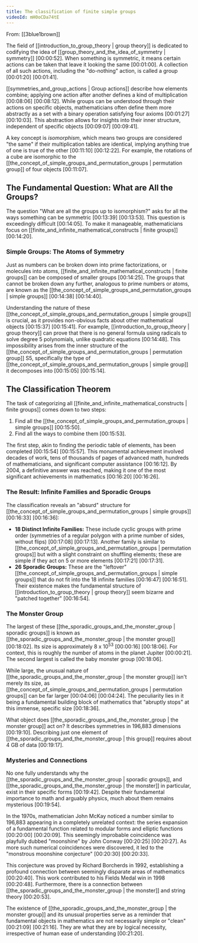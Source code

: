 ```yaml
---
title: The classification of finite simple groups
videoId: mH0oCDa74tE
---
```


From: [[3blue1brown]] <br/> 

The field of [[introduction_to_group_theory | group theory]] is dedicated to codifying the idea of [[group_theory_and_the_idea_of_symmetry | symmetry]] <a class="yt-timestamp" data-t="00:00:52">[00:00:52]</a>. When something is symmetric, it means certain actions can be taken that leave it looking the same <a class="yt-timestamp" data-t="00:01:00">[00:01:00]</a>. A collection of all such actions, including the "do-nothing" action, is called a group <a class="yt-timestamp" data-t="00:01:20">[00:01:20]</a> <a class="yt-timestamp" data-t="00:01:41">[00:01:41]</a>.

[[symmetries_and_group_actions | Group actions]] describe how elements combine; applying one action after another defines a kind of multiplication <a class="yt-timestamp" data-t="00:08:06">[00:08:06]</a> <a class="yt-timestamp" data-t="00:08:12">[00:08:12]</a>. While groups can be understood through their actions on specific objects, mathematicians often define them more abstractly as a set with a binary operation satisfying four axioms <a class="yt-timestamp" data-t="00:01:27">[00:01:27]</a> <a class="yt-timestamp" data-t="00:10:03">[00:10:03]</a>. This abstraction allows for insights into their inner structure, independent of specific objects <a class="yt-timestamp" data-t="00:09:07">[00:09:07]</a> <a class="yt-timestamp" data-t="00:09:41">[00:09:41]</a>.

A key concept is *isomorphism*, which means two groups are considered "the same" if their multiplication tables are identical, implying anything true of one is true of the other <a class="yt-timestamp" data-t="00:11:10">[00:11:10]</a> <a class="yt-timestamp" data-t="00:12:22">[00:12:22]</a>. For example, the rotations of a cube are isomorphic to the [[the_concept_of_simple_groups_and_permutation_groups | permutation group]] of four objects <a class="yt-timestamp" data-t="00:11:07">[00:11:07]</a>.

## The Fundamental Question: What are All the Groups?

The question "What are all the groups up to isomorphism?" asks for all the ways something can be symmetric <a class="yt-timestamp" data-t="00:13:39">[00:13:39]</a> <a class="yt-timestamp" data-t="00:13:53">[00:13:53]</a>. This question is exceedingly difficult <a class="yt-timestamp" data-t="00:14:05">[00:14:05]</a>. To make it manageable, mathematicians focus on [[finite_and_infinite_mathematical_constructs | finite groups]] <a class="yt-timestamp" data-t="00:14:20">[00:14:20]</a>.

### Simple Groups: The Atoms of Symmetry

Just as numbers can be broken down into prime factorizations, or molecules into atoms, [[finite_and_infinite_mathematical_constructs | finite groups]] can be composed of smaller groups <a class="yt-timestamp" data-t="00:14:25">[00:14:25]</a>. The groups that cannot be broken down any further, analogous to prime numbers or atoms, are known as the [[the_concept_of_simple_groups_and_permutation_groups | simple groups]] <a class="yt-timestamp" data-t="00:14:38">[00:14:38]</a> <a class="yt-timestamp" data-t="00:14:40">[00:14:40]</a>.

Understanding the nature of these [[the_concept_of_simple_groups_and_permutation_groups | simple groups]] is crucial, as it provides non-obvious facts about other mathematical objects <a class="yt-timestamp" data-t="00:15:37">[00:15:37]</a> <a class="yt-timestamp" data-t="00:15:41">[00:15:41]</a>. For example, [[introduction_to_group_theory | group theory]] can prove that there is no general formula using radicals to solve degree 5 polynomials, unlike quadratic equations <a class="yt-timestamp" data-t="00:14:48">[00:14:48]</a>. This impossibility arises from the inner structure of the [[the_concept_of_simple_groups_and_permutation_groups | permutation group]] S5, specifically the type of [[the_concept_of_simple_groups_and_permutation_groups | simple group]] it decomposes into <a class="yt-timestamp" data-t="00:15:05">[00:15:05]</a> <a class="yt-timestamp" data-t="00:15:14">[00:15:14]</a>.

## The Classification Theorem

The task of categorizing all [[finite_and_infinite_mathematical_constructs | finite groups]] comes down to two steps:
1.  Find all the [[the_concept_of_simple_groups_and_permutation_groups | simple groups]] <a class="yt-timestamp" data-t="00:15:50">[00:15:50]</a>.
2.  Find all the ways to combine them <a class="yt-timestamp" data-t="00:15:53">[00:15:53]</a>.

The first step, akin to finding the periodic table of elements, has been completed <a class="yt-timestamp" data-t="00:15:54">[00:15:54]</a> <a class="yt-timestamp" data-t="00:15:57">[00:15:57]</a>. This monumental achievement involved decades of work, tens of thousands of pages of advanced math, hundreds of mathematicians, and significant computer assistance <a class="yt-timestamp" data-t="00:16:12">[00:16:12]</a>. By 2004, a definitive answer was reached, making it one of the most significant achievements in mathematics <a class="yt-timestamp" data-t="00:16:20">[00:16:20]</a> <a class="yt-timestamp" data-t="00:16:26">[00:16:26]</a>.

### The Result: Infinite Families and Sporadic Groups

The classification reveals an "absurd" structure for [[the_concept_of_simple_groups_and_permutation_groups | simple groups]] <a class="yt-timestamp" data-t="00:16:33">[00:16:33]</a> <a class="yt-timestamp" data-t="00:16:36">[00:16:36]</a>:
*   **18 Distinct Infinite Families:** These include cyclic groups with prime order (symmetries of a regular polygon with a prime number of sides, without flips) <a class="yt-timestamp" data-t="00:17:08">[00:17:08]</a> <a class="yt-timestamp" data-t="00:17:13">[00:17:13]</a>. Another family is similar to [[the_concept_of_simple_groups_and_permutation_groups | permutation groups]] but with a slight constraint on shuffling elements; these are simple if they act on 5 or more elements <a class="yt-timestamp" data-t="00:17:21">[00:17:21]</a> <a class="yt-timestamp" data-t="00:17:31">[00:17:31]</a>.
*   **26 Sporadic Groups:** These are the "leftover" [[the_concept_of_simple_groups_and_permutation_groups | simple groups]] that do not fit into the 18 infinite families <a class="yt-timestamp" data-t="00:16:47">[00:16:47]</a> <a class="yt-timestamp" data-t="00:16:51">[00:16:51]</a>. Their existence makes the fundamental structure of [[introduction_to_group_theory | group theory]] seem bizarre and "patched together" <a class="yt-timestamp" data-t="00:16:54">[00:16:54]</a>.

### The Monster Group

The largest of these [[the_sporadic_groups_and_the_monster_group | sporadic groups]] is known as [[the_sporadic_groups_and_the_monster_group | the monster group]] <a class="yt-timestamp" data-t="00:18:02">[00:18:02]</a>. Its size is approximately 8 x 10<sup>53</sup> <a class="yt-timestamp" data-t="00:00:16">[00:00:16]</a> <a class="yt-timestamp" data-t="00:18:06">[00:18:06]</a>. For context, this is roughly the number of atoms in the planet Jupiter <a class="yt-timestamp" data-t="00:00:21">[00:00:21]</a>. The second largest is called the baby monster group <a class="yt-timestamp" data-t="00:18:06">[00:18:06]</a>.

While large, the unusual nature of [[the_sporadic_groups_and_the_monster_group | the monster group]] isn't merely its size, as [[the_concept_of_simple_groups_and_permutation_groups | permutation groups]] can be far larger <a class="yt-timestamp" data-t="00:04:06">[00:04:06]</a> <a class="yt-timestamp" data-t="00:04:24">[00:04:24]</a>. The peculiarity lies in it being a fundamental building block of mathematics that "abruptly stops" at this immense, specific size <a class="yt-timestamp" data-t="00:18:36">[00:18:36]</a>.

What object does [[the_sporadic_groups_and_the_monster_group | the monster group]] act on? It describes symmetries in 196,883 dimensions <a class="yt-timestamp" data-t="00:19:10">[00:19:10]</a>. Describing just one element of [[the_sporadic_groups_and_the_monster_group | this group]] requires about 4 GB of data <a class="yt-timestamp" data-t="00:19:17">[00:19:17]</a>.

### Mysteries and Connections

No one fully understands why the [[the_sporadic_groups_and_the_monster_group | sporadic groups]], and [[the_sporadic_groups_and_the_monster_group | the monster]] in particular, exist in their specific forms <a class="yt-timestamp" data-t="00:19:42">[00:19:42]</a>. Despite their fundamental importance to math and arguably physics, much about them remains mysterious <a class="yt-timestamp" data-t="00:19:54">[00:19:54]</a>.

In the 1970s, mathematician John McKay noticed a number similar to 196,883 appearing in a completely unrelated context: the series expansion of a fundamental function related to modular forms and elliptic functions <a class="yt-timestamp" data-t="00:20:00">[00:20:00]</a> <a class="yt-timestamp" data-t="00:20:09">[00:20:09]</a>. This seemingly improbable coincidence was playfully dubbed "moonshine" by John Conway <a class="yt-timestamp" data-t="00:20:25">[00:20:25]</a> <a class="yt-timestamp" data-t="00:20:27">[00:20:27]</a>. As more such numerical coincidences were discovered, it led to the "monstrous moonshine conjecture" <a class="yt-timestamp" data-t="00:20:30">[00:20:30]</a> <a class="yt-timestamp" data-t="00:20:33">[00:20:33]</a>.

This conjecture was proved by Richard Borcherds in 1992, establishing a profound connection between seemingly disparate areas of mathematics <a class="yt-timestamp" data-t="00:20:40">[00:20:40]</a>. This work contributed to his Fields Medal win in 1998 <a class="yt-timestamp" data-t="00:20:48">[00:20:48]</a>. Furthermore, there is a connection between [[the_sporadic_groups_and_the_monster_group | the monster]] and string theory <a class="yt-timestamp" data-t="00:20:53">[00:20:53]</a>.

The existence of [[the_sporadic_groups_and_the_monster_group | the monster group]] and its unusual properties serve as a reminder that fundamental objects in mathematics are not necessarily simple or "clean" <a class="yt-timestamp" data-t="00:21:09">[00:21:09]</a> <a class="yt-timestamp" data-t="00:21:16">[00:21:16]</a>. They are what they are by logical necessity, irrespective of human ease of understanding <a class="yt-timestamp" data-t="00:21:20">[00:21:20]</a>.